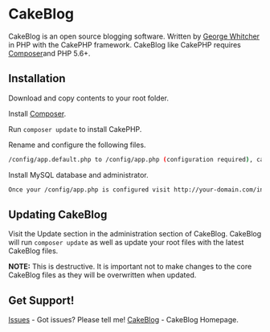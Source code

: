 # CakeBlog

CakeBlog is an open source blogging software. Written by [George Whitcher](http://georgewhitcher.com) in PHP with the CakePHP framework.  CakeBlog like CakePHP requires [Composer](http://getcomposer.org)and PHP 5.6+.


## Installation

Download and copy contents to your root folder. 

Install [Composer](http://getcomposer.org).

Run `composer update` to install CakePHP.

Rename and configure the following files.
```bash
/config/app.default.php to /config/app.php (configuration required), cakeblog-config.default.php to cakeblog-config.php (configuration required), cakeblog-functions.default.php to cakeblog-functions.php (configuration is not required), /config/routes.default.php to /config/routes.php (configuration is not required)
```

Install MySQL database and administrator.
```bash
Once your /config/app.php is configured visit http://your-domain.com/install to setup your database tables and administration user. 
```

## Updating CakeBlog

Visit the Update section in the administration section of CakeBlog.  CakeBlog will run `composer update` as well as update your root files with the latest CakeBlog files.  

**NOTE:**
This is destructive. It is important not to make changes to the core CakeBlog files as they will be overwritten when updated.

## Get Support!

[Issues](https://github.com/gwhitcher/CakeBlog/issues) - Got issues? Please tell me!
[CakeBlog](http://georgewhitcher.com/projects/cakeblog) - CakeBlog Homepage.